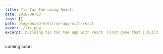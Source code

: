 ```yaml
---
title: Tic Tac Toe using React.
date: 2018-08-03
tags: []
path: blog/build-electron-app-with-react
cover: ./tic.png
excerpt: building tic tac toe app with react. First game that I built
---
```


coming soon
